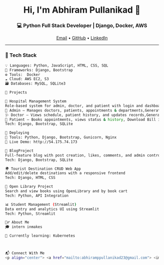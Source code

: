 <h1 align="center">Hi, I'm Abhiram Pullanikad 👋</h1>
<h3 align="center">💻 Python Full Stack Developer | Django, Docker, AWS</h3>

<p align="center">
  <a href="mailto:abhiramppullanikad23@gmail.com">Email</a> •
  <a href="https://github.com/Abhirampullanikad](https://github.com/Abhirampullanikad">GitHub</a> •
  <a href="www.linkedin.com/in/abhiram-p-29369b314">LinkedIn</a>
</p>

---

### 🚀 Tech Stack

```bash
💡 Languages: Python, JavaScript, HTML, CSS, SQL
🧰 Frameworks: Django, Bootstrap
⚙️ Tools:  Docker
☁️ Cloud: AWS EC2, S3 
🗃️ Databases: MySQL, SQLite3

🧠 Projects

🏥 Hospital Management System
Role-based system for admin, doctor, and patient with login and dashboards
👑 Admin – Manages doctors, patients, appointments & departments,Generate Bill
🩺 Doctor – Views schedule, patient history, and updates records,Generate prescription
👤 Patient – Books appointments, views status & history, Download Bill in PDF format, Pay bill, Download prescription
Tech: Django, Bootstrap, SQLite

🚀 Deploying
🔹 Tools: Python, Django, Bootstrap, Gunicorn, Nginx
🔗 Live Demo: http://54.175.74.173

📝 BlogProject
Full-feature blog with post creation, likes, comments, and admin control
Tech: Django, Bootstrap, SQLite

🌍 Tourist Destination CRUD Web App
Add/edit/delete destinations with a responsive frontend
Tech: Django, HTML, CSS

📖 Open Library Project
Search and view books using OpenLibrary and by book cart
Tech: Python, API Integration

📊 Student Management (Streamlit)
Data entry and analytics UI using Streamlit
Tech: Python, Streamlit

🙋‍♂️ About Me
🎓 intern inmakes

🌱 Currently learning: Kubernetes



📬 Connect With Me
<p align="center"> <a href="mailto:abhiramppullanikad23@gmail.com"> <img src="https://img.shields.io/badge/Gmail-D14836?style=for-the-badge&logo=gmail&logoColor=white" /> </a> <a href="https://github.com/Abhirampullanikad"> <img src="https://img.shields.io/badge/GitHub-000?style=for-the-badge&logo=github&logoColor=white" /> </a> <a href="https://www.linkedin.com/in/abhiram-p-29369b314"> <img src="https://img.shields.io/badge/LinkedIn-0077B5?style=for-the-badge&logo=linkedin&logoColor=white" /> </a> </p> ```
